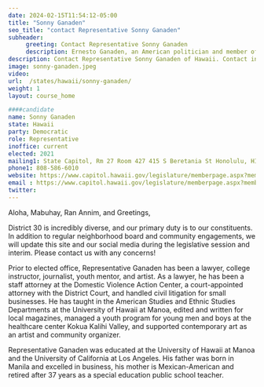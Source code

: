 ```yaml
---
date: 2024-02-15T11:54:12-05:00
title: "Sonny Ganaden"
seo_title: "contact Representative Sonny Ganaden"
subheader:
     greeting: Contact Representative Sonny Ganaden
     description: Ernesto Ganaden, an American politician and member of the Democratic Party, also known as Sonny, has been serving as a member of the Hawaii House of Representatives, representing District 30, since assuming office on November 3, 2020.
description: Contact Representative Sonny Ganaden of Hawaii. Contact information for Sonny Ganaden includes email address, phone number, and mailing address.
image: sonny-ganaden.jpeg
video:
url:  /states/hawaii/sonny-ganaden/
weight: 1
layout: course_home

####candidate
name: Sonny Ganaden
state: Hawaii
party: Democratic
role: Representative
inoffice: current
elected: 2021
mailing1: State Capitol, Rm 27 Room 427 415 S Beretania St Honolulu, HI 96813
phone1: 808-586-6010
website: https://www.capitol.hawaii.gov/legislature/memberpage.aspx?member=44&year=2024/
email : https://www.capitol.hawaii.gov/legislature/memberpage.aspx?member=44&year=2024/
twitter:
---
```


Aloha, Mabuhay, Ran Annim, and Greetings,

District 30 is incredibly diverse, and our primary duty is to our constituents. In addition to regular neighborhood board and community engagements, we will update this site and our social media during the legislative session and interim. Please contact us with any concerns!

Prior to elected office, Representative Ganaden has been a lawyer, college instructor, journalist, youth mentor, and artist. As a lawyer, he has been a staff attorney at the Domestic Violence Action Center, a court-appointed attorney with the District Court, and handled civil litigation for small businesses. He has taught in the American Studies and Ethnic Studies Departments at the University of Hawaii at Manoa, edited and written for local magazines, managed a youth program for young men and boys at the healthcare center Kokua Kalihi Valley, and supported contemporary art as an artist and community organizer.

Representative Ganaden was educated at the University of Hawaii at Manoa and the University of California at Los Angeles. His father was born in Manila and excelled in business, his mother is Mexican-American and retired after 37 years as a special education public school teacher.
